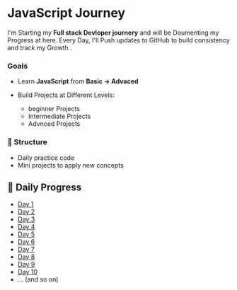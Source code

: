 


# JavaScript  Journey 
I'm Starting my **Full stack Devloper journery** and will be Doumenting my Progress at here.
Every Day, I'll Push updates to  GitHub to build consistency and track my Growth .


### Goals 
* Learn **JavaScript** from **Basic -> Advaced** 
* Build Projects at Different Levels:
  
  * beginner Projects
  * Intermediate Projects
  * Advnced Projects


### 📂 Structure

* Daily practice code
* Mini projects to apply new concepts






## 📂 Daily Progress
- [Day 1](./Day1/README.md)
- [Day 2](./Day2/README.md)
- [Day 3](./Day3/README.md)
- [Day 4](./Day4/README.md)
- [Day 5](./Day5/README.md)
- [Day 6](./Day6/README.md)
- [Day 7](./Day7/README.md)
- [Day 8](./Day8/README.md)
- [Day 9](./Day9/REAMDE.md)
- [Day 10](./Day10/README.md)
- ... (and so on)

